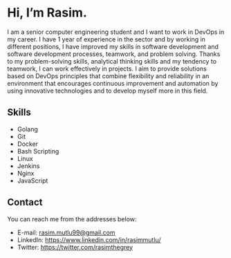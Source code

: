 # Hi, I’m Rasim.

I am a senior computer engineering student and I want to work in DevOps in my career. I have 1 year of experience in the sector and by working in different positions, I have improved my skills in software development and software development processes, teamwork, and problem solving. Thanks to my problem-solving skills, analytical thinking skills and my tendency to teamwork, I can work effectively in projects. I aim to provide solutions based on DevOps principles that combine flexibility and reliability in an environment that encourages continuous improvement and automation by using innovative technologies and to develop myself more in this field.

## Skills

- Golang
- Git
- Docker
- Bash Scripting
- Linux
- Jenkins
- Nginx
- JavaScript

## Contact

You can reach me from the addresses below:

- E-mail: rasim.mutlu99@gmail.com
- LinkedIn: https://www.linkedin.com/in/rasimmutlu/
- Twitter: https://twitter.com/rasimthegrey

<!---
rasimthegrey/rasimthegrey is a ✨ special ✨ repository because its `README.md` (this file) appears on your GitHub profile.
You can click the Preview link to take a look at your changes.
--->
